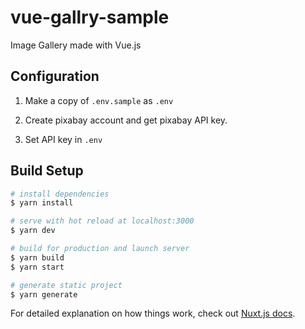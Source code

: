 # vue-gallry-sample

Image Gallery made with Vue.js

## Configuration

1. Make a copy of `.env.sample` as `.env`

2. Create pixabay account and get pixabay API key.

3. Set API key in `.env`

## Build Setup

```bash
# install dependencies
$ yarn install

# serve with hot reload at localhost:3000
$ yarn dev

# build for production and launch server
$ yarn build
$ yarn start

# generate static project
$ yarn generate
```

For detailed explanation on how things work, check out [Nuxt.js docs](https://nuxtjs.org).
